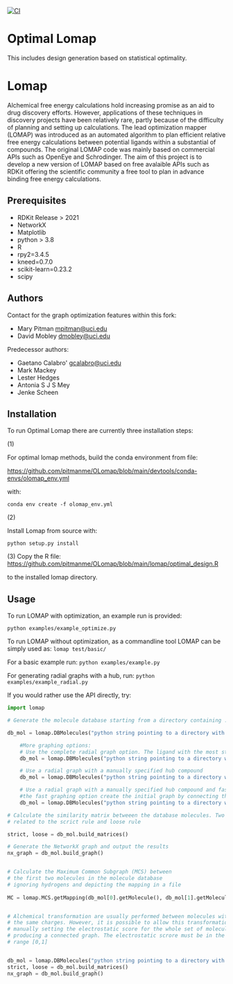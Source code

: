 [![CI](https://github.com/OpenFreeEnergy/Lomap/actions/workflows/CI.yaml/badge.svg)](https://github.com/OpenFreeEnergy/Lomap/actions/workflows/CI.yaml)

# Optimal Lomap
This includes design generation based on statistical optimality. 

# Lomap
Alchemical free energy calculations hold increasing promise 
as an aid to drug discovery efforts. However, applications of 
these techniques in discovery projects have been relatively 
rare, partly because of the difficulty of planning and setting up 
calculations. The lead optimization mapper (LOMAP) was 
introduced as an automated algorithm to plan efficient relative 
free energy calculations between potential ligands within 
a substantial of compounds. The original LOMAP code was mainly
based on commercial APIs such as OpenEye and Schrodinger. The aim 
of this project is to develop a new version of LOMAP based on free
avalaible APIs such as RDKit offering the scientific community a 
free tool to plan in advance binding free energy calculations.

## Prerequisites
* RDKit Release > 2021
* NetworkX
* Matplotlib 
* python > 3.8
* R
* rpy2=3.4.5
* kneed=0.7.0
* scikit-learn=0.23.2
* scipy


Authors
-------

Contact for the graph optimization features within this fork:
* Mary Pitman <mpitman@uci.edu>
* David Mobley <dmobley@uci.edu>
    
Predecessor authors:  
* Gaetano Calabro' <gcalabro@uci.edu>
* Mark Mackey
* Lester Hedges
* Antonia S J S Mey
* Jenke Scheen

## Installation

To run Optimal Lomap there are currently three installation steps:

(1)

For optimal lomap methods, build the conda environment from file:

https://github.com/pitmanme/OLomap/blob/main/devtools/conda-envs/olomap_env.yml

with:

`conda env create -f olomap_env.yml`

(2)

Install Lomap from source with:

`python setup.py install`

(3)
Copy the R file:
https://github.com/pitmanme/OLomap/blob/main/lomap/optimal_design.R

to the installed lomap directory.

Usage
-----
To run LOMAP with optimization, 
an example run is provided:

`python examples/example_optimize.py`


To run LOMAP without optimization, 
as a commandline tool LOMAP can be simply used as:
`
lomap test/basic/
`

For a basic example run:
`python examples/example.py`

For generating radial graphs with a hub, run:
`python examples/example_radial.py`

If you would rather use the API directly, try:

```python
import lomap

# Generate the molecule database starting from a directory containing .mol2 files

db_mol = lomap.DBMolecules("python string pointing to a directory with mol2 files", output=True)

    #More graphing options:
    # Use the complete radial graph option. The ligand with the most structural similarity to all of the others will be picked as the 'lead compounds' and used as the central compound.
    db_mol = lomap.DBMolecules("python string pointing to a directory with mol2 files", output=True, radial=True)

    # Use a radial graph with a manually specified hub compound
    db_mol = lomap.DBMolecules("python string pointing to a directory with mol2 files", output=True, radial=True, hub=filename.mol2)

    # Use a radial graph with a manually specified hub compound and fast graphing option
    #the fast graphing option create the initial graph by connecting the hub ligand with the possible surrounding ligands and add surrounding edges based on the similarities accoss surrounding nodes
    db_mol = lomap.DBMolecules("python string pointing to a directory with mol2 files", output=True, radial=True, hub=filename.mol2, fast=True)

# Calculate the similarity matrix betweeen the database molecules. Two molecules are generated
# related to the scrict rule and loose rule 

strict, loose = db_mol.build_matrices()

# Generate the NetworkX graph and output the results
nx_graph = db_mol.build_graph() 


# Calculate the Maximum Common Subgraph (MCS) between 
# the first two molecules in the molecule database 
# ignoring hydrogens and depicting the mapping in a file
    
MC = lomap.MCS.getMapping(db_mol[0].getMolecule(), db_mol[1].getMolecule(), hydrogens=False, fname='mcs.png')


# Alchemical transformation are usually performed between molecules with
# the same charges. However, it is possible to allow this transformation
# manually setting the electrostatic score for the whole set of molecules 
# producing a connected graph. The electrostatic scrore must be in the 
# range [0,1]


db_mol = lomap.DBMolecules("python string pointing to a directory with mol2 files", output=True, ecrscore=0.1)
strict, loose = db_mol.build_matrices()
nx_graph = db_mol.build_graph() 
```

